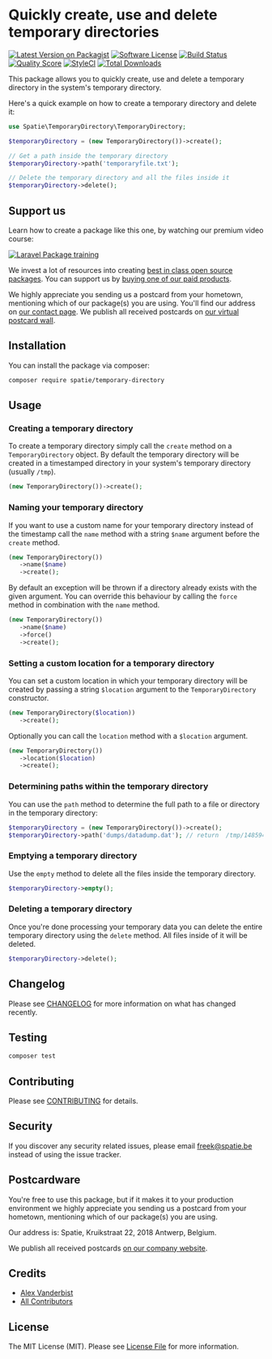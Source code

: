 # Quickly create, use and delete temporary directories

[![Latest Version on Packagist](https://img.shields.io/packagist/v/spatie/temporary-directory.svg?style=flat-square)](https://packagist.org/packages/spatie/temporary-directory)
[![Software License](https://img.shields.io/badge/license-MIT-brightgreen.svg?style=flat-square)](LICENSE.md)
[![Build Status](https://img.shields.io/travis/spatie/temporary-directory/master.svg?style=flat-square)](https://travis-ci.org/spatie/temporary-directory)
[![Quality Score](https://img.shields.io/scrutinizer/g/spatie/temporary-directory.svg?style=flat-square)](https://scrutinizer-ci.com/g/spatie/temporary-directory)
[![StyleCI](https://styleci.io/repos/80403728/shield?branch=master)](https://styleci.io/repos/80403728)
[![Total Downloads](https://img.shields.io/packagist/dt/spatie/temporary-directory.svg?style=flat-square)](https://packagist.org/packages/spatie/temporary-directory)

This package allows you to quickly create, use and delete a temporary directory in the system's temporary directory.

Here's a quick example on how to create a temporary directory and delete it:

```php
use Spatie\TemporaryDirectory\TemporaryDirectory;

$temporaryDirectory = (new TemporaryDirectory())->create();

// Get a path inside the temporary directory
$temporaryDirectory->path('temporaryfile.txt');

// Delete the temporary directory and all the files inside it
$temporaryDirectory->delete();
```

## Support us

Learn how to create a package like this one, by watching our premium video course:

[![Laravel Package training](https://spatie.be/github/package-training.jpg)](https://laravelpackage.training)

We invest a lot of resources into creating [best in class open source packages](https://spatie.be/open-source). You can support us by [buying one of our paid products](https://spatie.be/open-source/support-us).

We highly appreciate you sending us a postcard from your hometown, mentioning which of our package(s) you are using. You'll find our address on [our contact page](https://spatie.be/about-us). We publish all received postcards on [our virtual postcard wall](https://spatie.be/open-source/postcards).

## Installation

You can install the package via composer:

```bash
composer require spatie/temporary-directory
```

## Usage

### Creating a temporary directory

To create a temporary directory simply call the `create` method on a `TemporaryDirectory` object. By default the temporary directory will be created in a timestamped directory in your system's temporary directory (usually `/tmp`).

```php
(new TemporaryDirectory())->create();
```

### Naming your temporary directory

If you want to use a custom name for your temporary directory instead of the timestamp call the `name` method with a string `$name` argument before the `create` method.

```php
(new TemporaryDirectory())
   ->name($name)
   ->create();
```

By default an exception will be thrown if a directory already exists with the given argument. You can override this behaviour by calling the `force` method in combination with the `name` method.

```php
(new TemporaryDirectory())
   ->name($name)
   ->force()
   ->create();
```

### Setting a custom location for a temporary directory

You can set a custom location in which your temporary directory will be created by passing a string `$location` argument to the `TemporaryDirectory` constructor.

```php
(new TemporaryDirectory($location))
   ->create();
```

Optionally you can call the `location` method with a `$location` argument.

```php
(new TemporaryDirectory())
   ->location($location)
   ->create();
```

### Determining paths within the temporary directory

You can use the `path` method to determine the full path to a file or directory in the temporary directory:

```php
$temporaryDirectory = (new TemporaryDirectory())->create();
$temporaryDirectory->path('dumps/datadump.dat'); // return  /tmp/1485941876276/dumps/datadump.dat
```

### Emptying a temporary directory

Use the `empty` method to delete all the files inside the temporary directory.

```php
$temporaryDirectory->empty();
```

### Deleting a temporary directory

Once you're done processing your temporary data you can delete the entire temporary directory using the `delete` method. All files inside of it will be deleted.

```php
$temporaryDirectory->delete();
```

## Changelog

Please see [CHANGELOG](CHANGELOG.md) for more information on what has changed recently.

## Testing

``` bash
composer test
```

## Contributing

Please see [CONTRIBUTING](CONTRIBUTING.md) for details.

## Security

If you discover any security related issues, please email freek@spatie.be instead of using the issue tracker.

## Postcardware

You're free to use this package, but if it makes it to your production environment we highly appreciate you sending us a postcard from your hometown, mentioning which of our package(s) you are using.

Our address is: Spatie, Kruikstraat 22, 2018 Antwerp, Belgium.

We publish all received postcards [on our company website](https://spatie.be/en/opensource/postcards).

## Credits

- [Alex Vanderbist](https://github.com/AlexVanderbist)
- [All Contributors](../../contributors)

## License

The MIT License (MIT). Please see [License File](LICENSE.md) for more information.
